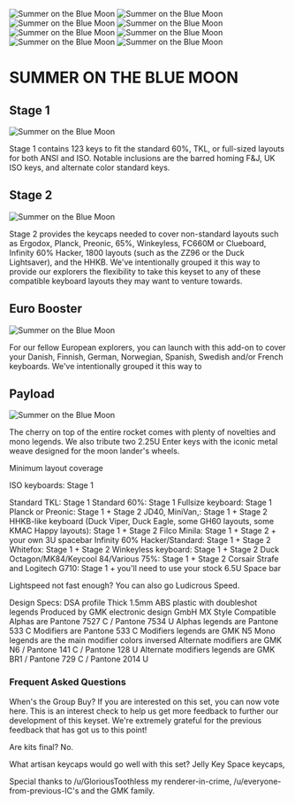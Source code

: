 ![Summer on the Blue Moon](http://i.imgur.com/C6dMFru.jpg)
![Summer on the Blue Moon](http://i.imgur.com/TvnYeqp.jpg)
![Summer on the Blue Moon](http://i.imgur.com/dVB1Jr3.jpg)
![Summer on the Blue Moon](http://i.imgur.com/mr96ydh.jpg)
![Summer on the Blue Moon](http://i.imgur.com/pPvY7t5.jpg)
![Summer on the Blue Moon](http://i.imgur.com/PrThK3j.jpg)
![Summer on the Blue Moon](http://i.imgur.com/d5NwyVm.jpg)
![Summer on the Blue Moon](http://i.imgur.com/1dtF77y.jpg)

# SUMMER ON THE BLUE MOON

## Stage 1

![Summer on the Blue Moon](http://i.imgur.com/xuXyJmr.png)

Stage 1 contains 123 keys to fit the standard 60%, TKL, or full-sized layouts for both ANSI and ISO. Notable inclusions are the barred homing F&J, UK ISO keys, and alternate color standard keys.


## Stage 2

![Summer on the Blue Moon](http://i.imgur.com/2qWxBEC.png)

Stage 2 provides the keycaps needed to cover non-standard layouts such as Ergodox, Planck, Preonic, 65%, Winkeyless, FC660M or Clueboard, Infinity 60% Hacker, 1800 layouts (such as the ZZ96 or the Duck Lightsaver), and the HHKB. We've intentionally grouped it this way to provide our explorers the flexibility to take this keyset to any of these compatible keyboard layouts they may want to venture towards.


## Euro Booster

![Summer on the Blue Moon](http://i.imgur.com/VvjXWay.png)

For our fellow European explorers, you can launch with this add-on to cover your Danish, Finnish, German, Norwegian, Spanish, Swedish and/or French keyboards. We've intentionally grouped it this way to


## Payload

![Summer on the Blue Moon](http://i.imgur.com/vxjrBfk.png)

The cherry on top of the entire rocket comes with plenty of novelties and mono legends. We also tribute two 2.25U Enter keys with the iconic metal weave designed for the moon lander's wheels.


Minimum layout coverage

ISO keyboards: Stage 1

Standard TKL: Stage 1
Standard 60%: Stage 1
Fullsize keyboard: Stage 1
Planck or Preonic: Stage 1 + Stage 2
JD40, MiniVan,: Stage 1 + Stage 2
HHKB-like keyboard (Duck Viper, Duck Eagle, some GH60 layouts, some KMAC Happy layouts): Stage 1 + Stage 2
Filco Minila: Stage 1 + Stage 2 + your own 3U spacebar
Infinity 60% Hacker/Standard: Stage 1 + Stage 2
Whitefox: Stage 1 + Stage 2
Winkeyless keyboard: Stage 1 + Stage 2
Duck Octagon/MK84/Keycool 84/Various 75%: Stage 1 + Stage 2
Corsair Strafe and Logitech G710: Stage 1 + you'll need to use your stock 6.5U Space bar

Lightspeed not fast enough? You can also go Ludicrous Speed.

Design Specs:
DSA profile
Thick 1.5mm ABS plastic with doubleshot legends
Produced by GMK electronic design GmbH
MX Style Compatible
Alphas are Pantone 7527 C / Pantone 7534 U
Alphas legends are Pantone 533 C
Modifiers are Pantone 533 C
Modifiers legends are GMK N5
Mono legends are the main modifier colors inversed
Alternate modifiers are GMK N6 / Pantone 141 C / Pantone 128 U
Alternate modifiers legends are GMK BR1 / Pantone 729 C / Pantone 2014 U

### Frequent Asked Questions

When's the Group Buy?
If you are interested on this set, you can now vote here. This is an interest check to help us get more feedback to further our development of this keyset. We're extremely grateful for the previous feedback that has got us to this point!

Are kits final?
No.

What artisan keycaps would go well with this set?
Jelly Key Space keycaps,

Special thanks to /u/GloriousToothless my renderer-in-crime, /u/everyone-from-previous-IC's and the GMK family.
